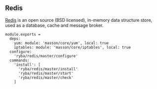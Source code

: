 
## Redis

[Redis][redis] is an open source (BSD licensed), in-memory data structure store,
used as a database, cache and message broker.

[redis]:https://redis.io/

    module.exports =
      deps:
        yum: module: 'masson/core/yum', local: true
        iptables: module: 'masson/core/iptables', local: true
      configure:
        'ryba/redis/master/configure'
      commands:
        'install': [
          'ryba/redis/master/install'
          'ryba/redis/master/start'
          'ryba/redis/master/check'
        ]
